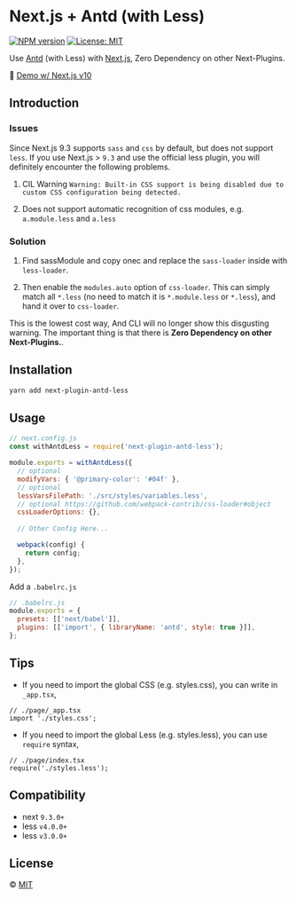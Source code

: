 # Next.js + Antd (with Less)

<!--
[![Build Status][build-img]][build-url]
-->
[![NPM version][npm-img]][npm-url]
[![License: MIT][mit-img]][mit-url]

Use [Antd] (with Less) with [Next.js], Zero Dependency on other Next-Plugins.


📌 [Demo w/ Next.js v10](https://mkn.vercel.app/)

## Introduction

### Issues

Since Next.js 9.3 supports `sass` and `css` by default, but does not support `less`. If you use Next.js > `9.3` and use the official less plugin, you will definitely encounter the following problems.

1. CIL Warning `Warning: Built-in CSS support is being disabled due to custom CSS configuration being detected.`

2. Does not support automatic recognition of css modules, e.g. `a.module.less` and `a.less`


### Solution

1. Find sassModule and copy onec and replace the `sass-loader` inside with `less-loader`.

2. Then enable the `modules.auto` option of `css-loader`. This can simply match all `*.less` (no need to match it is `*.module.less` or `*.less`), and hand it over to `css-loader`.

This is the lowest cost way, And CLI will no longer show this disgusting warning. The important thing is that there is **Zero Dependency on other Next-Plugins.**.


## Installation

```sh
yarn add next-plugin-antd-less
```

## Usage

```js
// next.config.js
const withAntdLess = require('next-plugin-antd-less');

module.exports = withAntdLess({
  // optional
  modifyVars: { '@primary-color': '#04f' },
  // optional
  lessVarsFilePath: './src/styles/variables.less',
  // optional https://github.com/webpack-contrib/css-loader#object
  cssLoaderOptions: {},
  
  // Other Config Here...

  webpack(config) {
    return config;
  },
});
```

Add a `.babelrc.js`

```js
// .babelrc.js
module.exports = {
  presets: [['next/babel']],
  plugins: [['import', { libraryName: 'antd', style: true }]],
};
```


## Tips

- If you need to import the global CSS (e.g. styles.css), you can write in `_app.tsx`,
```tsx
// ./page/_app.tsx
import './styles.css';
```

- If you need to import the global Less (e.g. styles.less), you can use `require` syntax,
```tsx
// ./page/index.tsx
require('./styles.less');
```


## Compatibility

 - next `9.3.0+`
 - less `v4.0.0+`
 - less `v3.0.0+`


## License

© [MIT][mit-url]

<!-- links -->

[Next.js]: https://nextjs.org/
[Antd]: https://github.com/ant-design/ant-design/

<!-- badges -->

[mit-img]: https://img.shields.io/badge/License-MIT-blue.svg
[mit-url]: ./LICENSE
[npm-img]: https://img.shields.io/npm/v/next-plugin-antd-less.svg
[npm-url]: https://www.npmjs.com/package/next-plugin-antd-less

[build-img]: https://github.com/SolidZORO/next-plugin-antd-less/workflows/badge.svg
[build-url]: https://github.com/SolidZORO/next-plugin-antd-less/actions
